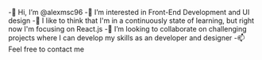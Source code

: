 -👋 Hi, I’m @alexmsc96
-👀 I’m interested in Front-End Development and UI design
-🌱 I like to think that I'm in a continuously state of learning, but right now I'm focusing on React.js 
-💞️ I’m looking to collaborate on challenging projects where I can develop my skills as an developer and designer
-📫 Feel free to contact me

<!---
alexmsc96/alexmsc96 is a ✨ special ✨ repository because its `README.md` (this file) appears on your GitHub profile.
You can click the Preview link to take a look at your changes.
--->
